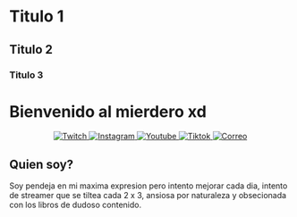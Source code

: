 # Titulo 1 
## Titulo 2
### Titulo 3

# Bienvenido al mierdero xd

<p align="center">
  <a href="https://twitch.com/suukibo_" target="_blank"> 
      <img alt="Twitch" src"https://cdn.imgbin.com/23/3/25/imgbin-nba-2k-league-twitch-computer-icons-streaming-media-others-KJvMBTgxLER5J4pZUxGQz7FW5.jpg" />
  </a>
  <a href="https://instagram.com/suukibo_/?hl=es" target="_black">
      <img alt="Instagram" src" " />
  </a>  
  <a href="https://www.youtube.com/@Suukibo" target="_blank">
      <img alt="Youtube" src" " />
  </a>
  <a href="https://www.tiktok.com/@suukibo_" target="_blank">
      <img alt="Tiktok" src" " />
  </a>
  <a href="Suukibo:imsukichaaan@gmail.com">
      <img alt="Correo" src" " />
  </a>
</p>

## Quien soy? 
Soy pendeja en mi maxima expresion pero intento mejorar cada dia, intento de streamer que se tiltea cada 2 x 3, ansiosa por naturaleza y obsecionada con los libros de dudoso contenido.
